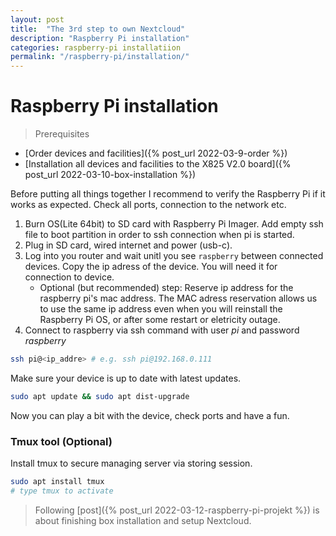 ```yaml
---
layout: post
title:  "The 3rd step to own Nextcloud"
description: "Raspberry Pi installation"
categories: raspberry-pi installatiion
permalink: "/raspberry-pi/installation/"
---
```

# Raspberry Pi installation

> Prerequisites
- [Order devices and facilities]({% post_url 2022-03-9-order %})
- [Installation all devices and facilities to the X825 V2.0 board]({% post_url 2022-03-10-box-installation %})

Before putting all things together I recommend to verify the Raspberry Pi if it works as expected. Check all ports, connection to the network etc.

1. Burn OS(Lite 64bit) to SD card with Raspberry Pi Imager. Add empty ssh file to boot partition in order to ssh connection when pi is started.
2. Plug in SD card, wired internet and power (usb-c).
3. Log into you router and wait unitl you see `raspberry` between connected devices. Copy the ip adress of the device. You will need it for connection to device.
    - Optional (but recommended) step: Reserve ip address for the raspberry pi's mac address. The MAC adress reservation allows us to use the same ip address even when you will reinstall the Raspberry Pi OS, or after some restart or eletricity outage.
4. Connect to raspberry via ssh command with user *pi* and password *raspberry*
```sh
ssh pi@<ip_addre> # e.g. ssh pi@192.168.0.111
```
Make sure your device is up to date with latest updates.
```sh
sudo apt update && sudo apt dist-upgrade
```

Now you can play a bit with the device, check ports and have a fun.

### Tmux tool (Optional)

Install tmux to secure managing server via storing session.
```sh
sudo apt install tmux
# type tmux to activate
```
> Following [post]({% post_url 2022-03-12-raspberry-pi-projekt %}) is about finishing box installation and setup Nextcloud.